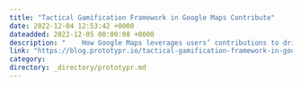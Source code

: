 ```yaml
---
title: "Tactical Gamification Framework in Google Maps Contribute"
date: 2022-12-04 12:53:42 +0000
dateadded: 2022-12-05 00:00:08 +0000
description: "    How Google Maps leverages users’ contributions to driving its database  Continue reading on Prototypr »  "
link: "https://blog.prototypr.io/tactical-gamification-framework-in-google-maps-contribute-a66d24188a24?source=rss----eb297ea1161a---4"
category:
directory: _directory/prototypr.md
---
```

